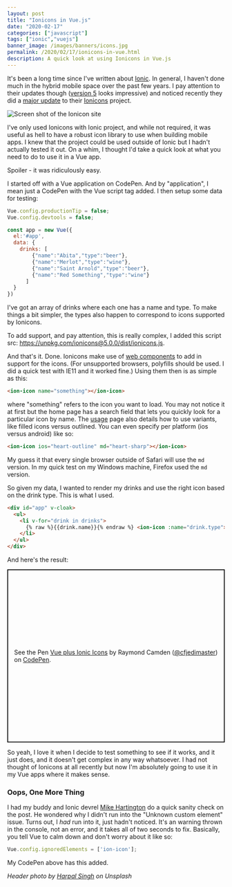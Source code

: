 ```yaml
---
layout: post
title: "Ionicons in Vue.js"
date: "2020-02-17"
categories: ["javascript"]
tags: ["ionic","vuejs"]
banner_image: /images/banners/icons.jpg
permalink: /2020/02/17/ionicons-in-vue.html
description: A quick look at using Ionicons in Vue.js
---
```


It's been a long time since I've written about [Ionic](https://ionicframework.com/). In general, I haven't done much in the hybrid mobile space over the past few years. I pay attention to their updates though ([version 5](https://ionicframework.com/blog/announcing-ionic-5/) looks impressive) and noticed recently they did a [major update](https://ionicframework.com/blog/announcing-ionicons-5/) to their [Ionicons](https://ionicons.com/) project. 

<img src="https://static.raymondcamden.com/images/2020/02/io1.png" alt="Screen shot of the Ionicon site" class="imgborder imgcenter">

I've only used Ionicons with Ionic project, and while not required, it was useful as hell to have a robust icon library to use when building mobile apps. I knew that the project could be used outside of Ionic but I hadn't actually tested it out. On a whim, I thought I'd take a quick look at what you need to do to use it in a Vue app.

Spoiler - it was ridiculously easy.

I started off with a Vue application on CodePen. And by "application", I mean just a CodePen with the Vue script tag added. I then setup some data for testing:

```js
Vue.config.productionTip = false;
Vue.config.devtools = false;

const app = new Vue({
  el:'#app',
  data: {
    drinks: [
    	{"name":"Abita","type":"beer"},
    	{"name":"Merlot","type":"wine"},
    	{"name":"Saint Arnold","type":"beer"},
    	{"name":"Red Something","type":"wine"}
      ]
  }
})
```

I've got an array of drinks where each one has a name and type. To make things a bit simpler, the types also happen to correspond to icons supported by Ionicons. 

To add support, and pay attention, this is really complex, I added this script src: https://unpkg.com/ionicons@5.0.0/dist/ionicons.js.

And that's it. Done. Ionicons make use of [web components](https://developer.mozilla.org/en-US/docs/Web/Web_Components) to add in support for the icons. (For unsupported browsers, polyfills should be used. I did a quick test with IE11 and it worked fine.) Using them then is as simple as this:

```html
<ion-icon name="something"></ion-icon>
```

where "something" refers to the icon you want to load. You may not notice it at first but the home page has a search field that lets you quickly look for a particular icon by name. The [usage](https://ionicons.com/usage) page also details how to use variants, like filled icons versus outlined. You can even specify per platform (ios versus android) like so:

```html
<ion-icon ios="heart-outline" md="heart-sharp"></ion-icon>
```

My guess it that every single browser outside of Safari will use the `md` version. In my quick test on my Windows machine, Firefox used the `md` version.

So given my data, I wanted to render my drinks and use the right icon based on the drink type. This is what I used. 

```html
<div id="app" v-cloak>
  <ul>
    <li v-for="drink in drinks">
      {% raw %}{{drink.name}}{% endraw %} <ion-icon :name="drink.type"></ion-icon>
    </li>
  </ul>
</div>
```

And here's the result:

<p class="codepen" data-height="400" data-theme-id="default" data-default-tab="js,result" data-user="cfjedimaster" data-slug-hash="GRJRYqw" style="height: 400px; box-sizing: border-box; display: flex; align-items: center; justify-content: center; border: 2px solid; margin: 1em 0; padding: 1em;" data-pen-title="Vue plus Ionic Icons">
  <span>See the Pen <a href="https://codepen.io/cfjedimaster/pen/GRJRYqw">
  Vue plus Ionic Icons</a> by Raymond Camden (<a href="https://codepen.io/cfjedimaster">@cfjedimaster</a>)
  on <a href="https://codepen.io">CodePen</a>.</span>
</p>
<script async src="https://static.codepen.io/assets/embed/ei.js"></script>

So yeah, I love it when I decide to test something to see if it works, and it just does, and it doesn't get complex in any way whatsoever. I had not thought of Ionicons at all recently but now I'm absolutely going to use it in my Vue apps where it makes sense. 

### Oops, One More Thing

I had my buddy and Ionic devrel [Mike Hartington](https://mhartington.io/) do a quick sanity check on the post. He wondered why I didn't run into the "Unknown custom element" issue. Turns out, I *had* run into it, just hadn't noticed. It's an warning thrown in the console, not an error, and it takes all of two seconds to fix. Basically, you tell Vue to calm down and don't worry about it like so:

```js
Vue.config.ignoredElements = ['ion-icon'];
```

My CodePen above has this added.

<i>Header photo by <a href="https://unsplash.com/@aquatium?utm_source=unsplash&utm_medium=referral&utm_content=creditCopyText">Harpal Singh</a> on Unsplash</i>